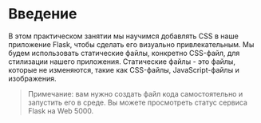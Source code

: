 # Введение

В этом практическом занятии мы научимся добавлять CSS в наше приложение Flask, чтобы сделать его визуально привлекательным. Мы будем использовать статические файлы, конкретно CSS-файл, для стилизации нашего приложения. Статические файлы - это файлы, которые не изменяются, такие как CSS-файлы, JavaScript-файлы и изображения.

> Примечание: вам нужно создать файл кода самостоятельно и запустить его в среде. Вы можете просмотреть статус сервиса Flask на Web 5000.

